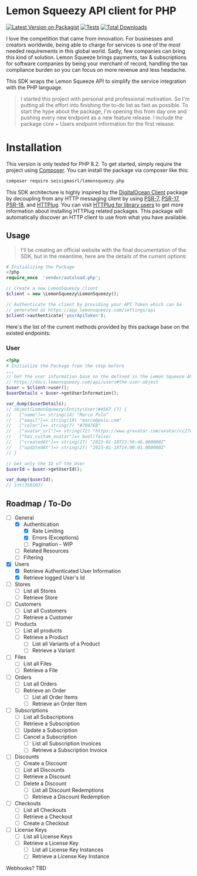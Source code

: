 # Lemon Squeezy API client for PHP

[![Latest Version on Packagist](https://img.shields.io/packagist/v/seisigmasrl/lemonsqueezy-php.svg?style=flat-square)](https://packagist.org/packages/ricardov03/lemonsqueezy-php)
[![Tests](https://img.shields.io/github/actions/workflow/status/seisigmasrl/lemonsqueezy.php/run-tests.yml?branch=main&label=tests&style=flat-square)](https://github.com/seisigmasrl/lemonsqueezy.php/actions/workflows/run-tests.yml)
[![Total Downloads](https://img.shields.io/packagist/dt/seisigmasrl/lemonsqueezy-php.svg?style=flat-square)](https://packagist.org/packages/ricardov03/lemonsqueezy-php)

I love the competition that came from innovation. For businesses and creators worldwide, being able to charge for services is one of the most needed requirements in this global world. Sadly, few companies can bring this kind of solution. Lemon Squeeze brings payments, tax & subscriptions for software companies by being your merchant of record, handling the tax compliance burden so you can focus on more revenue and less headache.

This SDK wraps the Lemon Squeeze API to simplify the service integration with the PHP language.

> I started this project with personal and professional motivation. So I'm putting all the effort into finishing the to-do list as fast as possible. To start the hype about the package, I'm opening this from day one and pushing every new endpoint as a new feature release. I include the package core + Users endpoint information for the first release.

# Installation
This version is only tested for PHP 8.2. To get started, simply require the project using [Composer](https://getcomposer.org/).
You can install the package via composer like this:

```bash
composer require seisigmasrl/lemonsqueezy.php
```
This SDK architecture is highly inspired by the [DigitalOcean Client](https://github.com/DigitalOceanPHP/Client) package by decoupling from any HTTP messaging client by using [PSR-7](https://www.php-fig.org/psr/psr-7/), [PSR-17](https://www.php-fig.org/psr/psr-17/), [PSR-18](https://www.php-fig.org/psr/psr-18/), and [HTTPlug](https://httplug.io/).
You can visit [HTTPlug for library users](https://docs.php-http.org/en/latest/httplug/users.html) to get more information about installing HTTPlug related packages. This package
will automatically discover an HTTP client to use from what you have available.

## Usage
>I'll be creating an official website with the final documentation of the SDK, but in the meantime, here are the details of the current options:

```php
# Initializing the Package
<?php
require_once  'vendor/autoload.php';

// Create a new LemonSqueezy client
$client = new \LemonSqueezy\LemonSqueezy();

// Authenticate the client by providing your API Token which can be
// generated at https://app.lemonsqueezy.com/settings/api
$client->authenticate('yourApiToken');
```

Here's the list of the current methods provided by this package base on the existed endpoints:

### User
```php
<?php
# Initialize the Package from the step before
...
// Get the user information base on the defined in the Lemon Squeeze API Documentation
// https://docs.lemonsqueezy.com/api/users#the-user-object
$user = $client->user();
$userDetails = $user->getUserInformation();

var_dump($userDetails);
// object(LemonSqueezy\Entity\User)#4567 (7) {
//   ["name"]=> string(14) "Marco Polo"
//   ["email"]=> string(19) "marco@polo.com"
//   ["color"]=> string(7) "#7047EB"
//   ["avatar_url"]=> string(72) "https://www.gravatar.com/avatar/cc27e9f9e9a66d0fb6a988a?d=blank"
//   ["has_custom_avatar"]=> bool(false)
//   ["createdAt"]=> string(27) "2023-01-18T13:56:46.000000Z"
//   ["updatedAt"]=> string(27) "2023-01-18T14:00:01.000000Z"
// }

// Get only the ID of the User
$userId = $user->getUserId();

var_dump($userId);
// int(350103)
```


## Roadmap / To-Do
- [ ] General
    - [x] Authentication
        - [x] Rate Limiting
        - [x] Errors (Exceptions)
        - [ ] Pagination - WIP
    - [ ] Related Resources
    - [ ] Filtering
- [x] Users
    - [x] Retrieve Authenticated User Information
    - [x] Retrieve logged User's Id
- [ ] Stores
    - [ ] List all Stores
    - [ ] Retrieve Store
- [ ] Customers
    - [ ] List all Customers
    - [ ] Retrieve a Customer
- [ ] Products
    - [ ] List all products
    - [ ] Retrieve a Product
        - [ ] List all Variants of a Product
        - [ ] Retrieve a Variant
- [ ] Files
    - [ ] List all Files
    - [ ] Retrieve a File
- [ ] Orders
    - [ ] List all Orders
    - [ ] Retrieve an Order
        - [ ] List all Order Items
        - [ ] Retrieve an Order Item
- [ ] Subscriptions
    - [ ] List all Subscriptions
    - [ ] Retrieve a Subscription
    - [ ] Update a Subscription
    - [ ] Cancel a Subscription
        - [ ] List all Subscription Invoices
        - [ ] Retrieve a Subscription Invoice
- [ ] Discounts
    - [ ] Create a Discount
    - [ ] List all Discounts
    - [ ] Retrieve a Discount
    - [ ] Delete a Discount
        - [ ] List all Discount Redemptions
        - [ ] Retrieve a Discount Redemption
- [ ] Checkouts
    - [ ] List all Checkouts
    - [ ] Retrieve a Checkout
    - [ ] Create a Checkout
- [ ] License Keys
    - [ ] List all License Keys
    - [ ] Retrieve a License Key
        - [ ] List all License Key Instances
        - [ ] Retrieve a License Key Instance

Webhooks? TBD


